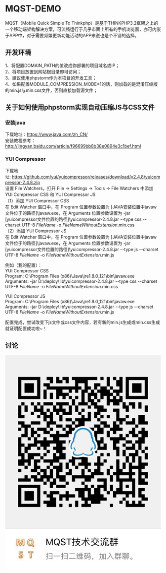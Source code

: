 # MQST-DEMO
MQST（Mobile Quick Simple To Thinkphp）是基于THINKPHP3.2框架之上的一个移动端架构解决方案，可流畅运行于几乎市面上所有的手机浏览器，亦可内嵌于APP中，对于需要频繁更新功能活动的APP来说也是个不错的选择。

## 开发环境
1、将配置DOMAIN_PATH的值改成你部署的项目域名或IP；<br>
2、将项目放置到网站根目录即可访问；<br>
3、建议使用phpstorm作为本项目的开发工具；<br>
4、如果配置MODULE_COMPRESSION_MODE=1的话，则加载的是混淆压缩版的min.js与min.css文件，否则直接加载源文件；<br>

## 关于如何使用phpstorm实现自动压缩JS与CSS文件
### 安装java
下载地址：https://www.java.com/zh_CN/<br>
安装教程参考：http://jingyan.baidu.com/article/f96699bb8b38e0894e3c1bef.html

### YUI Compressor
下载地址: https://github.com/yui/yuicompressor/releases/download/v2.4.8/yuicompressor-2.4.8.zip<br>
设置 File Watchers，打开 File -> Settings -> Tools -> File Watchers 中添加 YUI Compressor CSS 和 YUI Compressor JS<br>
（1）添加 YUI Compressor CSS<br>
在 Edit Watcher 窗口中，在 Program 位置参数设置为 [JAVA安装位置中javaw文件位于的路径]\javaw.exe，在 Arguments 位置参数设置为 -jar [yuicompressor文件位置的路径]\yuicompressor-2.4.8.jar --type css --charset UTF-8 $FileName$ -o $FileNameWithoutExtension$.min.css<br>
（2）添加 YUI Compressor JS<br>
在 Edit Watcher 窗口中，在 Program 位置参数设置为 [JAVA安装位置中javaw文件位于的路径]\javaw.exe，在 Arguments 位置参数设置为 -jar [yuicompressor文件位置的路径]\yuicompressor-2.4.8.jar --type js --charset UTF-8 $FileName$ -o $FileNameWithoutExtension$.min.js<br>

例如（我的配置）：<br>
YUI Compressor CSS<br>
Program:    C:\Program Files (x86)\Java\jre1.8.0_121\bin\javaw.exe<br>
Arguments:  -jar D:\deploy\lib\yuicompressor-2.4.8.jar --type css --charset UTF-8 $FileName$ -o $FileNameWithoutExtension$.min.css<br>

YUI Compressor JS<br>
Program:    C:\Program Files (x86)\Java\jre1.8.0_121\bin\javaw.exe<br>
Arguments:  -jar D:\deploy\lib\yuicompressor-2.4.8.jar --type js --charset UTF-8 $FileName$ -o $FileNameWithoutExtension$.min.js<br>

配置完成，尝试改变下js文件或css文件内容，若有新的min.js生成或min.css生成就证明配置成功啦~！

## 讨论
![](https://github.com/sq233/MQST-DEMO/raw/master/Public/images/public/qq_group_qr.jpg "技术交流群")  

